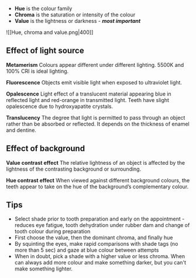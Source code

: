 * **Hue** is the colour family
* **Chroma** is the saturation or intensity of the colour
* **Value** is the lightness or darkness - ***most important***

![[Hue, chroma and value.png|400]]

## Effect of light source

**Metamerism**
Colours appear different under different lighting. 5500K and 100% CRI is ideal lighting.

**Fluorescence**
Objects emit visible light when exposed to ultraviolet light.

**Opalescence**
Light effect of a translucent material appearing blue in reflected light and red-orange in transmitted light. Teeth have slight opalescence due to hydroxyapatite crystals.

**Translucency**
The degree that light is permitted to pass through an object rather than be absorbed or reflected. It depends on the thickness of enamel and dentine.

## Effect of background

**Value contrast effect**
The relative lightness of an object is affected by the lightness of the contrasting background or surrounding.

**Hue contrast effect**
When viewed against different background colours, the teeth appear to take on the hue of the background’s complementary colour.

## Tips

* Select shade prior to tooth preparation and early on the appointment - reduces eye fatigue, tooth dehydration under rubber dam and change of tooth colour during preparation
* First choose the value, then the dominant chroma, and finally hue
* By squinting the eyes, make rapid comparisons with shade tags (no more than 5 sec) and gaze at blue colour between attempts
* When in doubt, pick a shade with a higher value or less chroma. When can always add more colour and make something darker, but you can't make something lighter.